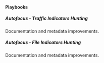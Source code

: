 
#### Playbooks
##### Autofocus - Traffic Indicators Hunting
Documentation and metadata improvements.
##### Autofocus - File Indicators Hunting
Documentation and metadata improvements.
